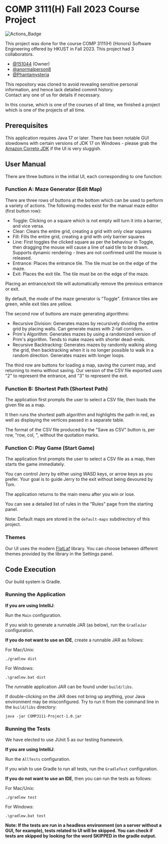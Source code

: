# COMP 3111(H) Fall 2023 Course Project
![Actions_Badge](https://github.com/151044/COMP3111-Course-Project/actions/workflows/gradle.yml/badge.svg)

This project was done for the course COMP 3111(H) (Honors) Software Engineering offered by HKUST in Fall 2023. This project had 3 collaborators.
- [@151044](https://github.com/151044) (Owner)
- [@anormalperson8](https://github.com/anormalperson8)
- [@Phantamysteria](https://github.com/Phantasmysteria)

This repository was cloned to avoid revealing sensitive personal information, and hence lack detailed commit history. <br/>
Contact any one of us for details if necessary.

In this course, which is one of the courses of all time, we finished a project which is one of the projects of all time.

## Prerequisites
This application requires Java 17 or later. There has been notable GUI slowdowns with certain versions of JDK 17 on Windows - please grab the [Amazon Correto JDK](https://docs.aws.amazon.com/corretto/latest/corretto-17-ug/downloads-list.html) if the UI is very sluggish.

## User Manual
There are three buttons in the initial UI, each corresponding to one function:
### Function A: Maze Generator (Edit Map)
There are three rows of buttons at the bottom which can be used to perform a variety of actions.
The following modes exist for the manual maze editor (first button row):
- Toggle: Clicking on a square which is not empty will turn it into a barrier, and vice versa.
- Clear: Clears the entire grid, creating a grid with only clear squares
- Fill: Fills the entire grid, creating a grid with only barrier squares
- Line: First toggles the clicked square as per the behaviour in Toggle, then dragging the mouse will cause a line of said tile to be drawn. Supports dynamic rendering - lines are not confirmed until the mouse is released.
- Entrance: Places the entrance tile. The tile must be on the edge of the maze.
- Exit: Places the exit tile. The tile must be on the edge of the maze.

Placing an entrance/exit tile will automatically remove the previous entrance or exit.

By default, the mode of the maze generator is "Toggle".
Entrance tiles are green, while exit tiles are yellow.

The second row of buttons are maze generating algorithms:
- Recursive Division: Generates mazes by recursively dividing the entire grid by placing walls. Can generate mazes with 2-tall corridors.
- Prim's Algorithm: Generates mazes by using a randomized version of Prim's algorithm. Tends to make mazes with shorter dead-ends.
- Recursive Backtracking: Generates mazes by randomly walking along the grid, then backtracking when it is no longer possible to walk in a random direction. Generates mazes with longer loops.

The third row are buttons for loading a map, saving the current map, and returning to menu without saving.
Our version of the CSV file exported uses "2" to represent the entrance, and "3" to represent the exit.
### Function B: Shortest Path (Shortest Path)
The application first prompts the user to select a CSV file, then loads the given file as a map.

It then runs the shortest path algorithm and highlights the path in red, as well as displaying the vertices passed in a separate table.

The format of the CSV file produced by the "Save as CSV" button is, per row, "row, col, ", without the quotation marks.
### Function C: Play Game (Start Game)
The application first prompts the user to select a CSV file as a map, then starts the game immediately.

You can control Jerry by either using WASD keys, or arrow keys as you prefer. Your goal is to guide Jerry to the exit without being devoured by Tom.

The application returns to the main menu after you win or lose.

You can see a detailed list of rules in the "Rules" page from the starting panel.

Note: Default maps are stored in the `default-maps` subdirectory of this project.

### Themes
Our UI uses the modern [FlatLaf](https://www.formdev.com/flatlaf/) library. You can choose between different themes provided by the library in the Settings panel.
## Code Execution
Our build system is Gradle.
### Running the Application
**If you are using IntelliJ**:

Run the `Main` configuration.

If you wish to generate a runnable JAR (as below), run the `GradleJar` configuration.

**If you do not want to use an IDE**, create a runnable JAR as follows:

For Mac/Unix:
```
./gradlew dist
```

For Windows:
```
.\gradlew.bat dist
```

The runnable application JAR can be found under `build/libs`.

If double-clicking on the JAR does not bring up anything, your Java environment may be misconfigured. Try to run it from the command line in the `build/libs` directory:
```
java -jar COMP3111-Project-1.0.jar
```

### Running the Tests
We have elected to use JUnit 5 as our testing framework.

**If you are using IntelliJ**:

Run the `AllTests` configuration.

If you wish to use Gradle to run all tests, run the `GradleTest` configuration.

**If you do not want to use an IDE**, then you can run the tests as follows:

For Mac/Unix:
```
./gradlew test
```

For Windows:
```
.\gradlew.bat test
```

**Note: If the tests are run in a headless environment (on a server without a GUI, for example), tests related to UI will be skipped. You can check if tests are skipped by looking for the word SKIPPED in the gradle output.**
